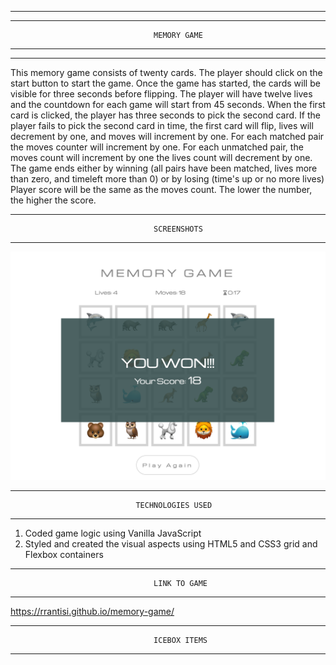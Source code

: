 ----------------------------------------------------------------------------------------
----------------------------------------------------------------------------------------
                                    MEMORY GAME
----------------------------------------------------------------------------------------
----------------------------------------------------------------------------------------
This memory game consists of twenty cards. The player should click on the start button to start the game. Once the game has started, the cards will be visible for three seconds before flipping. The player will have twelve lives and the countdown for each game will start from 45 seconds. When the first card is clicked, the player has three seconds to pick the second card. If the player fails to pick the second card in time, the first card will flip, lives will decrement by one, and moves will increment by one. For each matched pair the moves counter will increment by one. For each unmatched pair, the moves count will increment by one the lives count will decrement by one. 
The game ends either by winning (all pairs have been matched, lives more than zero, and timeleft more than 0) or by losing (time's up or no more lives)
Player score will be the same as the moves count. The lower the number, the higher the score.

----------------------------------------------------------------------------------------
                                    SCREENSHOTS
----------------------------------------------------------------------------------------

![Alt text](https://github.com/Rrantisi/memory-game/blob/5374c667e90255f850e57990ef84a7699ececf6c/Screen%20Shot%202023-04-05%20at%2011.30.18%20AM.png "Screenshot")
<!-- ![Game Screenshots]('Screen Shot 2023-04-05 at 11.30.18 AM.png')
![Game Screenshots]('Screen Shot 2023-04-05 at 11.30.33 AM.png')
![Game Screenshots]('Screen Shot 2023-04-05 at 11.30.56 AM.png') -->

----------------------------------------------------------------------------------------
                                TECHNOLOGIES USED
----------------------------------------------------------------------------------------
1. Coded game logic using Vanilla JavaScript
2. Styled and created the visual aspects using HTML5 and CSS3 grid and Flexbox containers

----------------------------------------------------------------------------------------
                                    LINK TO GAME
----------------------------------------------------------------------------------------
https://rrantisi.github.io/memory-game/

----------------------------------------------------------------------------------------
                                    ICEBOX ITEMS
----------------------------------------------------------------------------------------
